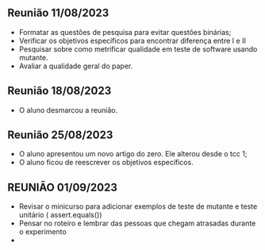 ## Reunião 11/08/2023 
- Formatar as  questões de pesquisa  para evitar questões binárias;
- Verificar os objetivos específicos para encontrar diferença entre I e II
- Pesquisar sobre  como metrificar qualidade em teste de software usando mutante.
- Avaliar a qualidade geral do paper.

## Reunião 18/08/2023 
- O aluno desmarcou a reunião. 



## Reunião  25/08/2023
- O aluno apresentou um novo artigo do zero. Ele alterou desde o tcc 1;
- O aluno ficou de reescrever os objetivos específicos.


## REUNIÃO 01/09/2023
- Revisar o minicurso para adicionar exemplos de teste de mutante e  teste unitário ( assert.equals())
- Pensar no roteiro e lembrar das pessoas que chegam atrasadas durante o experimento
- 
